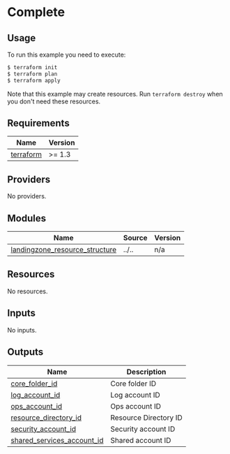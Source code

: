 
# Complete

## Usage

To run this example you need to execute:

```bash
$ terraform init
$ terraform plan
$ terraform apply
```

Note that this example may create resources. Run `terraform destroy` when you don't need these resources.
<!-- BEGIN_TF_DOCS -->
## Requirements

| Name | Version |
|------|---------|
| <a name="requirement_terraform"></a> [terraform](#requirement\_terraform) | >= 1.3 |

## Providers

No providers.

## Modules

| Name | Source | Version |
|------|--------|---------|
| <a name="module_landingzone_resource_structure"></a> [landingzone\_resource\_structure](#module\_landingzone\_resource\_structure) | ../.. | n/a |

## Resources

No resources.

## Inputs

No inputs.

## Outputs

| Name | Description |
|------|-------------|
| <a name="output_core_folder_id"></a> [core\_folder\_id](#output\_core\_folder\_id) | Core folder ID |
| <a name="output_log_account_id"></a> [log\_account\_id](#output\_log\_account\_id) | Log account ID |
| <a name="output_ops_account_id"></a> [ops\_account\_id](#output\_ops\_account\_id) | Ops account ID |
| <a name="output_resource_directory_id"></a> [resource\_directory\_id](#output\_resource\_directory\_id) | Resource Directory ID |
| <a name="output_security_account_id"></a> [security\_account\_id](#output\_security\_account\_id) | Security account ID |
| <a name="output_shared_services_account_id"></a> [shared\_services\_account\_id](#output\_shared\_services\_account\_id) | Shared account ID |
<!-- END_TF_DOCS -->